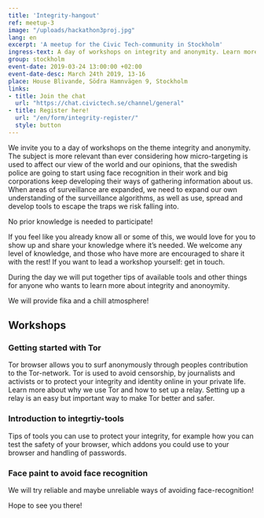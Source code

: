 ```yaml
---
title: 'Integrity-hangout'
ref: meetup-3
image: "/uploads/hackathon3proj.jpg"
lang: en
excerpt: 'A meetup for the Civic Tech-community in Stockholm'
ingress-text: A day of workshops on integrity and anonymity. Learn more or spread what you already know!
group: stockholm
event-date: 2019-03-24 13:00:00 +02:00
event-date-desc: March 24th 2019, 13-16
place: House Blivande, Södra Hamnvägen 9, Stockholm
links:
- title: Join the chat
  url: "https://chat.civictech.se/channel/general"
- title: Register here!
  url: "/en/form/integrity-register/"
  style: button
---
```


We invite you to a day of workshops on the theme integrity and anonymity. The subject is more relevant than ever considering how micro-targeting is used to affect our view of the world and our opinions, that the swedish police are going to start using face recognition in their work and big corporations keep developing their ways of gathering information about us. When areas of surveillance are expanded, we need to expand our own understanding of the surveillance algorithms, as well as use, spread and develop tools to escape the traps we risk falling into.

No prior knowledge is needed to participate!

If you feel like you already know all or some of this, we would love for you to show up and share your knowledge where it’s needed. We welcome any level of knowledge, and those who have more are encouraged to share it with the rest! If you want to lead a workshop yourself: get in touch.

During the day we will put together tips of available tools and  other things for anyone who wants to learn more about integrity and anonoymity.

We will provide fika and a chill atmosphere!


## Workshops
### Getting started with Tor
Tor browser allows you to surf anonymously through peoples contribution to the Tor-network. Tor is used to avoid censorship, by journalists and activists or to protect your integrity and identity online in your private life. Learn more about why we use Tor and how to set up a relay. Setting up a relay is an easy but important way to make Tor better and safer.

### Introduction to integrtiy-tools
Tips of tools you can use to protect your integrity, for example how you can test the safety of your browser, which addons you could use to your browser and handling of passwords.

### Face paint to avoid face recognition
We will try reliable and maybe unreliable ways of avoiding face-recognition!



Hope to see you there!
